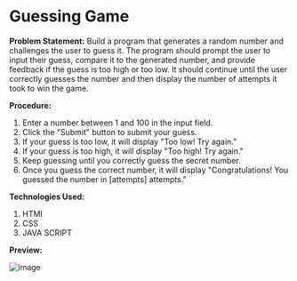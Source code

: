 # Guessing Game

**Problem Statement:** Build a program that generates a random number and challenges the user to guess it. The program should prompt the user to input their guess, compare it to the generated number, and provide feedback if the guess is too high or too low. It should continue until the user correctly guesses the number and then display the number of attempts it took to win the game.

**Procedure:**
1. Enter a number between 1 and 100 in the input field.
2. Click the "Submit" button to submit your guess.
3. If your guess is too low, it will display "Too low! Try again."
4. If your guess is too high, it will display "Too high! Try again."
5. Keep guessing until you correctly guess the secret number.
6. Once you guess the correct number, it will display "Congratulations! You guessed the number in [attempts] attempts."

**Technologies Used:**
1. HTMl
2. CSS
3. JAVA SCRIPT

**Preview:**

![image](https://github.com/SasankSami21/PRODIGY_SD_02/assets/112636647/3303e78b-96f4-4ebc-8017-04aaace5a89b)

